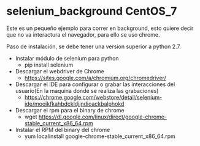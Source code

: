 # selenium_background CentOS_7

Este es un pequeño ejemplo para correr en background, esto quiere decir que no va interactura el navegador, para ello se uso chrome.

Paso de instalación, se debe tener una version superior a python 2.7. 

* Instalar módulo de selenium para python
    * pip install selenium
* Descargar el  webdriver de Chrome
    * https://sites.google.com/a/chromium.org/chromedriver/
* Descargar el IDE para configurar o grabar las interacciones del usuario(En la maquina donde se realiza las grabaciones)
    * https://chrome.google.com/webstore/detail/selenium-ide/mooikfkahbdckldjjndioackbalphokd
*  Descargar el rpm para el binary de chrome
    * wget https://dl.google.com/linux/direct/google-chrome-stable_current_x86_64.rpm
*   Instalar el RPM del binary del chrome
    * yum localinstall google-chrome-stable_current_x86_64.rpm
